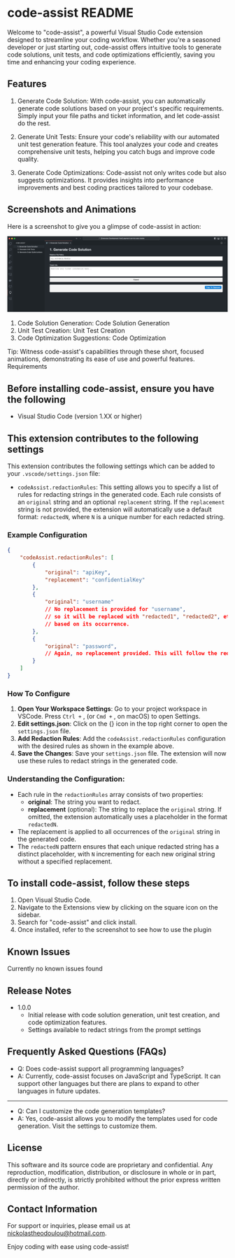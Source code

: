 # code-assist README

Welcome to "code-assist", a powerful Visual Studio Code extension designed to streamline your coding workflow. Whether you're a seasoned developer or just starting out, code-assist offers intuitive tools to generate code solutions, unit tests, and code optimizations efficiently, saving you time and enhancing your coding experience.

## Features

1. Generate Code Solution: With code-assist, you can automatically generate code solutions based on your project's specific requirements. Simply input your file paths and ticket information, and let code-assist do the rest.

2. Generate Unit Tests: Ensure your code's reliability with our automated unit test generation feature. This tool analyzes your code and creates comprehensive unit tests, helping you catch bugs and improve code quality.

3. Generate Code Optimizations: Code-assist not only writes code but also suggests optimizations. It provides insights into performance improvements and best coding practices tailored to your codebase.

## Screenshots and Animations

Here is a screenshot to give you a glimpse of code-assist in action:

![How to find](/readme/readme.png)

1. Code Solution Generation: Code Solution Generation
2. Unit Test Creation: Unit Test Creation
3. Code Optimization Suggestions: Code Optimization

Tip: Witness code-assist's capabilities through these short, focused animations, demonstrating its ease of use and powerful features.
Requirements

## Before installing code-assist, ensure you have the following

- Visual Studio Code (version 1.XX or higher)

## This extension contributes to the following settings

This extension contributes the following settings which can be added to your `.vscode/settings.json` file:

- `codeAssist.redactionRules`: This setting allows you to specify a list of rules for redacting strings in the generated code. Each rule consists of an `original` string and an optional `replacement` string. If the `replacement` string is not provided, the extension will automatically use a default format: `redactedN`, where `N` is a unique number for each redacted string.

### Example Configuration

```json
{
    "codeAssist.redactionRules": [
        {
            "original": "apiKey",
            "replacement": "confidentialKey"
        },
        {
            "original": "username"
            // No replacement is provided for "username",
            // so it will be replaced with "redacted1", "redacted2", etc., 
            // based on its occurrence.
        },
        {
            "original": "password",
            // Again, no replacement provided. This will follow the redactedN pattern.
        }
    ]
}
```

### How To Configure

1. **Open Your Workspace Settings**: Go to your project workspace in VSCode. Press `Ctrl +` , (or `Cmd +` , on macOS) to open Settings.
2. **Edit settings.json**: Click on the {} icon in the top right corner to open the `settings.json` file.
3. **Add Redaction Rules**: Add the `codeAssist.redactionRules` configuration with the desired rules as shown in the example above.
4. **Save the Changes**: Save your `settings.json` file. The extension will now use these rules to redact strings in the generated code.

### Understanding the Configuration:

- Each rule in the `redactionRules` array consists of two properties:
    - **original**: The string you want to redact.
    - **replacement** (optional): The string to replace the `original` string. If omitted, the extension automatically uses a placeholder in the format `redactedN`.
- The replacement is applied to all occurrences of the `original` string in the generated code.
- The `redactedN` pattern ensures that each unique redacted string has a distinct placeholder, with `N` incrementing for each new original string without a specified replacement.


## To install code-assist, follow these steps

1. Open Visual Studio Code.
2. Navigate to the Extensions view by clicking on the square icon on the sidebar.
3. Search for "code-assist" and click install.
4. Once installed, refer to the screenshot to see how to use the plugin

## Known Issues

Currently no known issues found

## Release Notes

- 1.0.0
    - Initial release with code solution generation, unit test creation, and code optimization features.
    - Settings available to redact strings from the prompt settings

## Frequently Asked Questions (FAQs)

- Q: Does code-assist support all programming languages?
- A: Currently, code-assist focuses on JavaScript and TypeScript. It can support other languages but there are plans to expand to other languages in future updates.

---

- Q: Can I customize the code generation templates?
- A: Yes, code-assist allows you to modify the templates used for code generation. Visit the settings to customize them.

## License

This software and its source code are proprietary and confidential. Any reproduction, modification, distribution, or disclosure in whole or in part, directly or indirectly, is strictly prohibited without the prior express written permission of the author.

## Contact Information

For support or inquiries, please email us at <nickolastheodoulou@hotmail.com>.

Enjoy coding with ease using code-assist!
